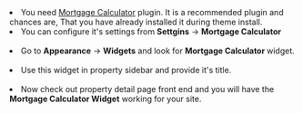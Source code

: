 <li>You need <a target="_blank" href="https://wordpress.org/plugins/mortgage-calculator/">Mortgage Calculator</a> plugin. It is a recommended plugin and chances are, That you have already installed it during theme install.

<li>You can configure it's settings from <strong>Settgins</strong> &rarr; <strong>Mortgage Calculator</strong>
<br/>
<img class="light-border" src="assets/realplaces/widgets/16.png" alt=""/>

<li>Go to <strong>Appearance</strong> &rarr; <strong>Widgets</strong> and look for <strong>Mortgage Calculator </strong> widget.
<br/>
<img class="light-border" src="assets/realplaces/widgets/13.png" alt=""/>

<li>Use this widget in property sidebar and provide it's title.
<br/>
<img class="light-border" src="assets/realplaces/widgets/14.png" alt=""/>

<li>Now check out property detail page front end and you will have the <strong>Mortgage Calculator Widget</strong> working for your site.
<br/>
<img class="light-border" src="assets/realplaces/widgets/15.png" alt=""/>